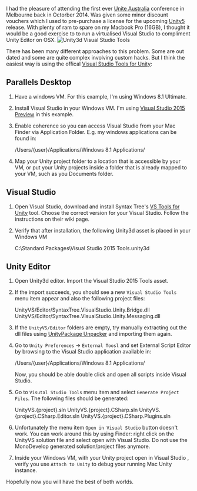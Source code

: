 I had the pleasure of attending the first ever [Unite Australia](http://unity3d.com/unite/australia) conference in Melbourne
back in Octorber 2014. Was given some minor discount vouchers which I used to pre-purchase a license for the upcoming [Unity5](http://unity3d.com/5) release. With plenty of ram to spare on my Macbook Pro (16GB), I thought it would be a good exercise to to run a virtualised Visual Studio to compliment Unity Editor on OSX.
![Unity3d Visual Studio Tools](/img/unity3d-visualstudio-on-mac-using-vstools.png)

There has been many different approaches to this problem. Some are out dated and some are quite complex involving custom hacks. But I think the easiest way is using the offical [Visual Studio Tools for Unity](http://unityvs.com/):

## Parallels Desktop

 1. Have a windows VM. For this example, I'm using Windows 8.1 Ultimate.
 2. Install Visual Studio in your Windows VM. I'm using [Visual Studio 2015 Preview](http://www.visualstudio.com/en-us/news/vs2015-vs.aspx) in this example.
 2. Enable coherence so you can access Visual Studio from your Mac Finder via Application Folder. E.g. my windows applications can be found in:

     /Users/{user}/Applications/Windows 8.1 Applications/

 3. Map your Unity project folder to a location that is accessible by your VM, or put your Unity projects inside a folder that is already mapped to your VM, such as you Documents folder.

## Visual Studio

 1. Open Visual Studio, download and install Syntax Tree's [VS Tools for Unity](http://unityvs.com/) tool. Choose the correct version for your Visual Studio. Follow the instructions on their wiki page.
 2. Verify that after installation, the following Unity3d asset is placed in your Windows VM

    C:\Standard Packages\Visual Studio 2015 Tools.unity3d

## Unity Editor

 1. Open Unity3d editor. Import the Visual Studio 2015 Tools asset.
 2. If the import succeeds, you should see a new `Visual Studio Tools` menu item appear and also the following project files:

    UnityVS/Editor/SyntaxTree.VisualStudio.Unity.Bridge.dll
    UnityVS/Editor/SyntaxTree.VisualStudio.Unity.Messaging.dll

 3. If the `UnityVS/Editor` folders are empty, try manually extracting out the dll files using [UnityPackage Unpacker](https://github.com/derFunk/UPU) and importing them again.
 4. Go to `Unity Preferences` -> `External Toosl` and set External Script Editor by browsing to the Visual Studio application available in:

    /Users/{user}/Applications/Windows 8.1 Applications/

    Now, you should be able double click and open all scripts inside Visual Studio.



 5. Go to `Visutal Studio Tools` menu item and select `Generate Project Files`. The following files should be generated:

 	  UnityVS.{project}.sln
 	  UnityVS.{project}.CSharp.sln
 	  UnityVS.{project}.CSharp.Editor.sln
 	  UnityVS.{project}.CSharp.Plugins.sln

 6. Unfortunately the menu item `Open in Visual Studio` button doesn't work. You can work around this by using Finder: right click on the UnityVS solution file and select open with Visual Studio. Do not use the MonoDevelop generated solution/project files anymore.

 7. Inside your Windows VM, with your Unity project open in Visual Studio , verify you use `Attach to Unity` to debug your running Mac Unity instance.

Hopefully now you will have the best of both worlds.
